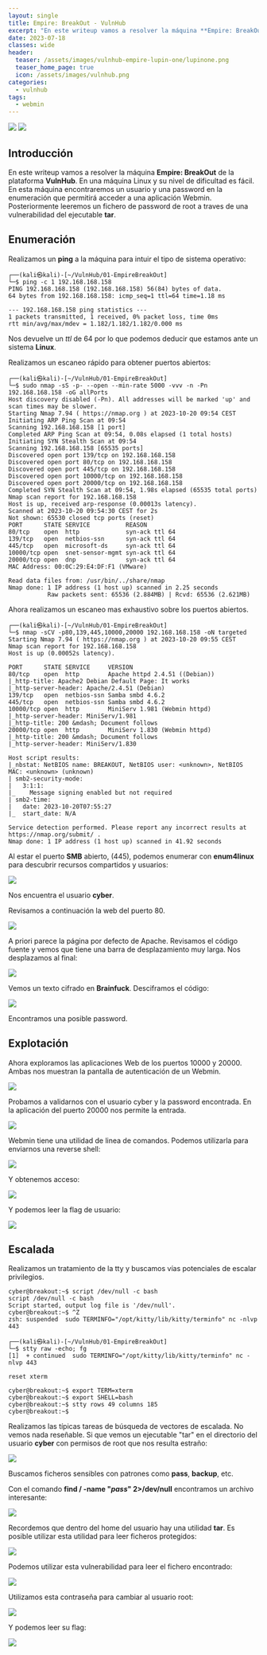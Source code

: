 ```yaml
---
layout: single
title: Empire: BreakOut - VulnHub
excerpt: "En este writeup vamos a resolver la máquina **Empire: BreakOut** de la plataforma **VulnHub**. En una máquina Linux y su nivel de dificultad es fácil. En esta máquina encontraremos un usuario y una password en la enumeración que permitirá acceder a una aplicación Webmin. Posteriormente leeremos un fichero de password de root a traves de una vulnerabilidad del ejecutable **tar**."
date: 2023-07-18
classes: wide
header:
  teaser: /assets/images/vulnhub-empire-lupin-one/lupinone.png
  teaser_home_page: true
  icon: /assets/images/vulnhub.png
categories:
  - vulnhub
tags:
  - webmin
---
```


![](/assets/images/vulnhub.png)
![](/assets/images/vulnhub-empire-lupin-one/lupinone.png)

## Introducción

En este writeup vamos a resolver la máquina **Empire: BreakOut** de la plataforma **VulnHub**. En una máquina Linux y su nivel de dificultad es fácil. En esta máquina encontraremos un usuario y una password en la enumeración que permitirá acceder a una aplicación Webmin. Posteriormente leeremos un fichero de password de root a traves de una vulnerabilidad del ejecutable **tar**.

## Enumeración

Realizamos un **ping** a la máquina para intuir el tipo de sistema operativo:

```console
┌──(kali㉿kali)-[~/VulnHub/01-EmpireBreakOut]
└─$ ping -c 1 192.168.168.158
PING 192.168.168.158 (192.168.168.158) 56(84) bytes of data.
64 bytes from 192.168.168.158: icmp_seq=1 ttl=64 time=1.18 ms

--- 192.168.168.158 ping statistics ---
1 packets transmitted, 1 received, 0% packet loss, time 0ms
rtt min/avg/max/mdev = 1.182/1.182/1.182/0.000 ms
```

Nos devuelve un *ttl* de 64 por lo que podemos deducir que estamos ante un sistema **Linux**.

Realizamos un escaneo rápido para obtener puertos abiertos:

```console
┌──(kali㉿kali)-[~/VulnHub/01-EmpireBreakOut]
└─$ sudo nmap -sS -p- --open --min-rate 5000 -vvv -n -Pn 192.168.168.158 -oG allPorts
Host discovery disabled (-Pn). All addresses will be marked 'up' and scan times may be slower.
Starting Nmap 7.94 ( https://nmap.org ) at 2023-10-20 09:54 CEST
Initiating ARP Ping Scan at 09:54
Scanning 192.168.168.158 [1 port]
Completed ARP Ping Scan at 09:54, 0.08s elapsed (1 total hosts)
Initiating SYN Stealth Scan at 09:54
Scanning 192.168.168.158 [65535 ports]
Discovered open port 139/tcp on 192.168.168.158
Discovered open port 80/tcp on 192.168.168.158
Discovered open port 445/tcp on 192.168.168.158
Discovered open port 10000/tcp on 192.168.168.158
Discovered open port 20000/tcp on 192.168.168.158
Completed SYN Stealth Scan at 09:54, 1.98s elapsed (65535 total ports)
Nmap scan report for 192.168.168.158
Host is up, received arp-response (0.00013s latency).
Scanned at 2023-10-20 09:54:30 CEST for 2s
Not shown: 65530 closed tcp ports (reset)
PORT      STATE SERVICE          REASON
80/tcp    open  http             syn-ack ttl 64
139/tcp   open  netbios-ssn      syn-ack ttl 64
445/tcp   open  microsoft-ds     syn-ack ttl 64
10000/tcp open  snet-sensor-mgmt syn-ack ttl 64
20000/tcp open  dnp              syn-ack ttl 64
MAC Address: 00:0C:29:E4:DF:F1 (VMware)

Read data files from: /usr/bin/../share/nmap
Nmap done: 1 IP address (1 host up) scanned in 2.25 seconds
           Raw packets sent: 65536 (2.884MB) | Rcvd: 65536 (2.621MB)

```

Ahora realizamos un escaneo mas exhaustivo sobre los puertos abiertos.

```console
┌──(kali㉿kali)-[~/VulnHub/01-EmpireBreakOut]
└─$ nmap -sCV -p80,139,445,10000,20000 192.168.168.158 -oN targeted
Starting Nmap 7.94 ( https://nmap.org ) at 2023-10-20 09:55 CEST
Nmap scan report for 192.168.168.158
Host is up (0.00052s latency).

PORT      STATE SERVICE     VERSION
80/tcp    open  http        Apache httpd 2.4.51 ((Debian))
|_http-title: Apache2 Debian Default Page: It works
|_http-server-header: Apache/2.4.51 (Debian)
139/tcp   open  netbios-ssn Samba smbd 4.6.2
445/tcp   open  netbios-ssn Samba smbd 4.6.2
10000/tcp open  http        MiniServ 1.981 (Webmin httpd)
|_http-server-header: MiniServ/1.981
|_http-title: 200 &mdash; Document follows
20000/tcp open  http        MiniServ 1.830 (Webmin httpd)
|_http-title: 200 &mdash; Document follows
|_http-server-header: MiniServ/1.830

Host script results:
|_nbstat: NetBIOS name: BREAKOUT, NetBIOS user: <unknown>, NetBIOS MAC: <unknown> (unknown)
| smb2-security-mode: 
|   3:1:1: 
|_    Message signing enabled but not required
| smb2-time: 
|   date: 2023-10-20T07:55:27
|_  start_date: N/A

Service detection performed. Please report any incorrect results at https://nmap.org/submit/ .
Nmap done: 1 IP address (1 host up) scanned in 41.92 seconds

```

Al estar el puerto **SMB** abierto, (445), podemos enumerar con **enum4linux** para descubrir recursos compartidos y usuarios:

![](/assets/images/vulnhub-empire-breakout/image.png)

Nos encuentra el usuario **cyber**.

Revisamos a continuación la web del puerto 80.

![](/assets/images/vulnhub-empire-breakout/image-1.png)

A priori parece la página por defecto de Apache. Revisamos el código fuente y vemos que tiene una barra de desplazamiento muy larga. Nos desplazamos al final:

![](/assets/images/vulnhub-empire-breakout/image-2.png)

Vemos un texto cifrado en **Brainfuck**. Desciframos el código:

![](/assets/images/vulnhub-empire-breakout/image-3.png)

Encontramos una posible password.

## Explotación

Ahora exploramos las aplicaciones Web de los puertos 10000 y 20000. Ambas nos  muestran la pantalla de autenticación de un Webmin. 

![](/assets/images/vulnhub-empire-breakout/image-4.png)

Probamos a validarnos con el usuario cyber y la password encontrada. En la aplicación del puerto 20000 nos permite la entrada.

![](/assets/images/vulnhub-empire-breakout/image-5.png)

Webmin tiene una utilidad de linea de comandos. Podemos utilizarla para enviarnos una reverse shell:

![](/assets/images/vulnhub-empire-breakout/image-6.png)

Y obtenemos acceso:

![](/assets/images/vulnhub-empire-breakout/image-7.png)

Y podemos leer la flag de usuario:

![](/assets/images/vulnhub-empire-breakout/image-8.png)

## Escalada

Realizamos un tratamiento de la tty y buscamos vías potenciales de escalar privilegios.

```console
cyber@breakout:~$ script /dev/null -c bash
script /dev/null -c bash
Script started, output log file is '/dev/null'.
cyber@breakout:~$ ^Z
zsh: suspended  sudo TERMINFO="/opt/kitty/lib/kitty/terminfo" nc -nlvp 443
                                                                                                                                                                                         
┌──(kali㉿kali)-[~/VulnHub/01-EmpireBreakOut]
└─$ stty raw -echo; fg
[1]  + continued  sudo TERMINFO="/opt/kitty/lib/kitty/terminfo" nc -nlvp 443
                                                                            reset xterm
```

```console
cyber@breakout:~$ export TERM=xterm
cyber@breakout:~$ export SHELL=bash
cyber@breakout:~$ stty rows 49 columns 185
cyber@breakout:~$ 
```

Realizamos las típicas tareas de búsqueda de vectores de escalada. No vemos nada reseñable. Si que vemos un ejecutable "tar" en el directorio del usuario **cyber** con permisos de root que nos resulta estraño:

![](/assets/images/vulnhub-empire-breakout/image-9.png)

Buscamos ficheros sensibles con patrones como **pass**, **backup**, etc.

Con el comando **find / -name "*pass*" 2>/dev/null** encontramos un archivo interesante:

![](/assets/images/vulnhub-empire-breakout/image-10.png)

Recordemos que dentro del home del usuario hay una utilidad **tar**. Es posible utilizar esta utilidad para leer ficheros protegidos:

![](/assets/images/vulnhub-empire-breakout/image-11.png)

Podemos utilizar esta vulnerabilidad para leer el fichero encontrado:

![](/assets/images/vulnhub-empire-breakout/image-12.png)

Utilizamos esta contraseña para cambiar al usuario root:

![](/assets/images/vulnhub-empire-breakout/image-13.png)

Y podemos leer su flag:

![](/assets/images/vulnhub-empire-breakout/image-14.png)


